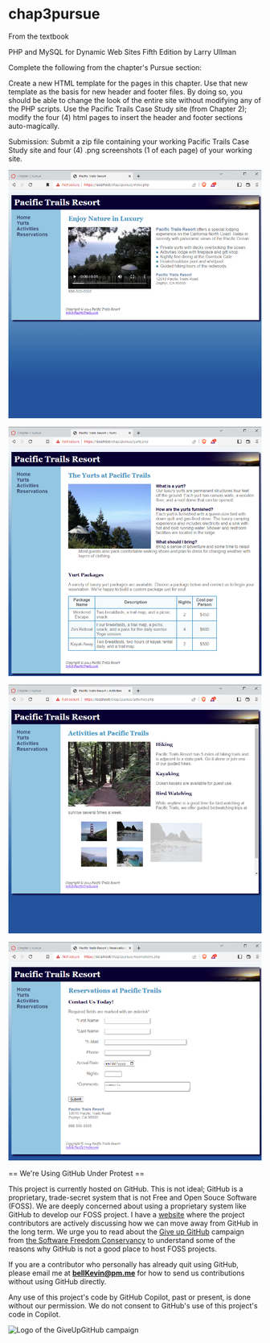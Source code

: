 # chap3pursue

From the textbook 

PHP and MySQL for Dynamic Web Sites Fifth Edition by Larry Ullman

Complete the following from the chapter's Pursue section:

Create a new HTML template for the pages in this chapter. Use that new template as the basis for new header and footer files. By doing so, you should be able to change the look of the entire site without modifying any of the PHP scripts.  Use the Pacific Trails Case Study site (from Chapter 2); modify the four (4) html pages to insert the header and footer sections auto-magically.  

Submission: Submit a zip file containing your working Pacific Trails Case Study site and four (4) .png screenshots (1 of each page) of your working site.

![p](https://github.com/bell-kevin/chap3pursue/blob/main/chap3pursue/1.PNG)

![p](https://github.com/bell-kevin/chap3pursue/blob/main/chap3pursue/2.PNG)

![p](https://github.com/bell-kevin/chap3pursue/blob/main/chap3pursue/3.PNG)

![p](https://github.com/bell-kevin/chap3pursue/blob/main/chap3pursue/4.PNG)


== We're Using GitHub Under Protest ==

This project is currently hosted on GitHub.  This is not ideal; GitHub is a
proprietary, trade-secret system that is not Free and Open Souce Software
(FOSS).  We are deeply concerned about using a proprietary system like GitHub
to develop our FOSS project. I have a [website](https://bellKevin.me) where the
project contributors are actively discussing how we can move away from GitHub
in the long term.  We urge you to read about the [Give up GitHub](https://GiveUpGitHub.org) campaign 
from [the Software Freedom Conservancy](https://sfconservancy.org) to understand some of the reasons why GitHub is not 
a good place to host FOSS projects.

If you are a contributor who personally has already quit using GitHub, please
email me at **bellKevin@pm.me** for how to send us contributions without
using GitHub directly.

Any use of this project's code by GitHub Copilot, past or present, is done
without our permission.  We do not consent to GitHub's use of this project's
code in Copilot.

![Logo of the GiveUpGitHub campaign](https://sfconservancy.org/img/GiveUpGitHub.png)
